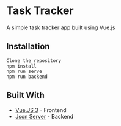 # Task Tracker
A simple task tracker app built using Vue.js

## Installation
```
Clone the repository
npm install
npm run serve
npm run backend
```

## Built With

* [Vue.JS 3](https://v3.vuejs.org/) - Frontend
* [Json Server](https://www.npmjs.com/package/json-server) - Backend
